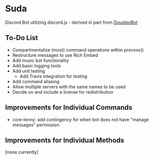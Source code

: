 # Suda
Discord Bot utilizing discord.js - derived in part from [DougleyBot](https://github.com/SteamingMutt/DougleyBot)

## To-Do List
- Compartmentalize (most) command operations within process()
- Restructure messages to use Rich Embed
- Add music bot functionality
- Add basic logging tools
- Add unit testing
  - Add Travis integration for testing
- Add command aliasing
- Allow multiple servers with the same names to be used
- Decide on and include a license for redistribution

## Improvements for Individual Commands
- core-lenny: add contingency for when bot does not have "manage messages" permission

## Improvements for Individual Methods
[none currently]
